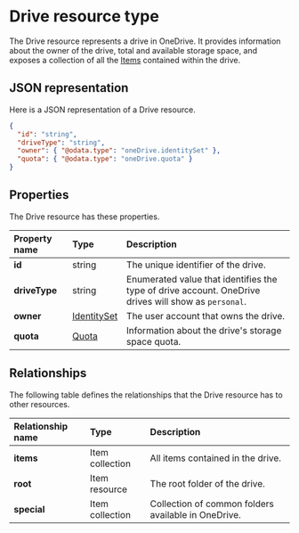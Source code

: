 # Drive resource type
The Drive resource represents a drive in OneDrive.
It provides information about the owner of the drive, total and available
storage space, and exposes a collection of all the [Items][item-resource] contained
within the drive.

## JSON representation

Here is a JSON representation of a Drive resource.
<!-- { "blockType": "resource", "@odata.type": "oneDrive.drive" } -->
```json
{
  "id": "string",
  "driveType": "string",
  "owner": { "@odata.type": "oneDrive.identitySet" },
  "quota": { "@odata.type": "oneDrive.quota" }
}
```

## Properties

The Drive resource has these properties.

| Property name | Type                        | Description                                                                                          |
|:--------------|:----------------------------|:-----------------------------------------------------------------------------------------------------|
| **id**        | string                      | The unique identifier of the drive.                                                                  |
| **driveType** | string                      | Enumerated value that identifies the type of drive account. OneDrive drives will show as `personal`. |
| **owner**     | [IdentitySet][identity-set] | The user account that owns the drive.                                                                |
| **quota**     | [Quota][quota-facet]        | Information about the drive's storage space quota.                                                   |

## Relationships

The following table defines the relationships that the Drive resource has to other resources.

| Relationship name | Type            | Description                                         |
|:------------------|:----------------|:----------------------------------------------------|
| **items**         | Item collection | All items contained in the drive.                   |
| **root**          | Item resource   | The root folder of the drive.                       |
| **special**       | Item collection | Collection of common folders available in OneDrive. |

[item-resource]: ../README.md#item-resource
[identity-set]: ../resources/identitySet.md
[quota-facet]: ../facets/quotainfo_facet.md

<!-- {
  "type": "#page.annotation",
  "description": "Drive is a top level object for OneDrive API that provides access to the contents of a drive. ",
  "keywords": "drive,objects,resources",
  "section": "documentation"
} -->
